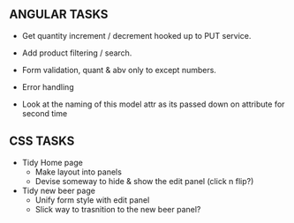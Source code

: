 ANGULAR TASKS
----------------------------
* Get quantity increment / decrement hooked up to PUT service.
* Add product filtering / search.

* Form validation, quant & abv only to except numbers.

* Error handling
* Look at the naming of this model attr as its passed down on attribute for second time


CSS TASKS
----------------------------
* Tidy Home page
	- Make layout into panels
	- Devise someway to hide & show the edit panel (click n flip?)
* Tidy new beer page
	- Unify form style with edit panel
	- Slick way to trasnition to the new beer panel? 

